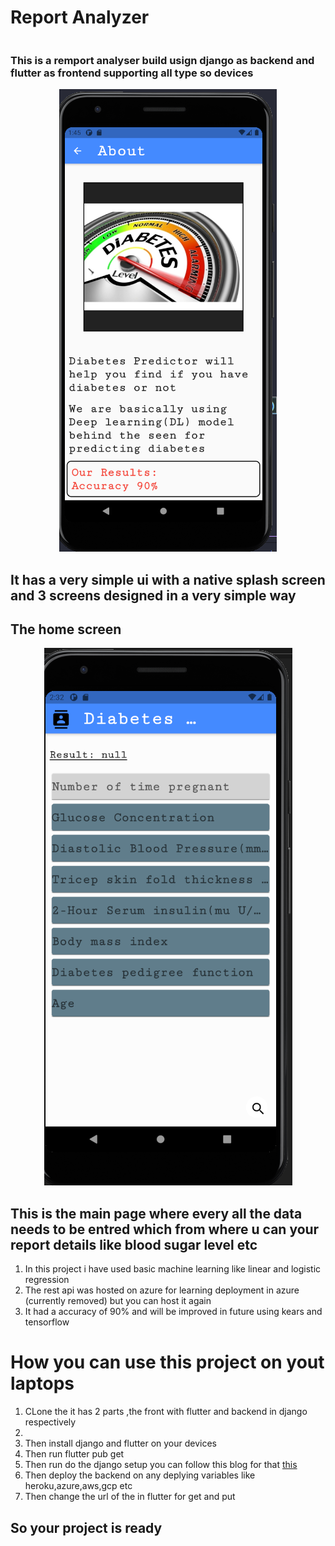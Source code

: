 <h1><b>Report Analyzer</b> </h1>

<div style = "display:flex;flex-direction:column">
<h3>This is a remport analyser build usign django as backend and flutter as frontend supporting all type so devices </h3>
<div align="center" width="100">
<img src = "https://github.com/VishalVR-21/report-analyser/blob/master/flutter-frontend/src/about.png?raw=true" >
  </div>
  <div>
    <h2>It has a very simple ui with a native splash screen and 3 screens designed in a very simple way</h2>
    <h2>The home screen </h2>
    <div align="center" width="100">
<img src = "https://github.com/VishalVR-21/report-analyser/blob/master/flutter-frontend/src/main.png" >
   
  </div>
    <h2>This is the main page where every all the data needs to be entred which  from where u can your report details like blood sugar level etc</h2>
    <div>
      <ol>
        <li>In this project i have used basic machine learning like linear and logistic regression</li>
        <li>The rest api was hosted on azure for learning deployment in azure (currently removed) but you can host it again</li>
        <li>It had a accuracy of 90% and will be improved in future using kears and tensorflow</li>
      </ol>
    </div>
    <h1>How you can use this project on yout laptops</h1>
    <ol>
      <li>CLone the it has 2 parts ,the front with flutter and backend in django respectively<li>
      <li>Then install django and flutter on your devices</li>
      <li>Then run flutter pub get</li>
      <li>Then run do the django setup you can follow this blog for that <a href = "https://docs.djangoproject.com/en/4.1/topics/install/">this</a></li>
      <li>Then deploy the backend on any deplying variables like heroku,azure,aws,gcp etc</li>
      <li>Then change the url of the in flutter for get and put</li>
    </ol>
    <h2>So your project is ready</h2>
</div>
